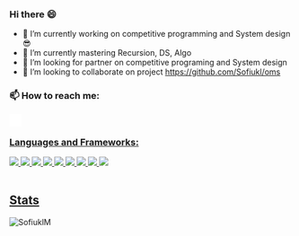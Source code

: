 ### Hi there :smile:

- 🔭 I’m currently working on competitive programming and System design :sunglasses:
- 🌱 I’m currently mastering Recursion, DS, Algo
- 🤔 I’m looking for partner on competitive programing and System design
- 👯 I’m looking to collaborate on project https://github.com/Sofiukl/oms


### 📫 How to reach me:

<a href="https://www.linkedin.com/in/sofikul-mallick-01aa97131" target="_blank"><img align="left" alt="Sofikul M | LinkedIn" width="22px" src="https://github.com/Aakarsh-B/trying-repos/blob/master/linkedin.svg" />
  
<br />

### Languages and Frameworks:

<img src="https://img.shields.io/badge/Java-ED8B00?style=for-the-badge&logo=java&logoColor=white" />
<img src="https://img.shields.io/badge/JavaScript-323330?style=for-the-badge&logo=javascript&logoColor=F7DF1E" />
<img src="https://img.shields.io/badge/Node.js-339933?style=for-the-badge&logo=nodedotjs&logoColor=white" />
<img src="https://img.shields.io/badge/Python-FFD43B?style=for-the-badge&logo=python&logoColor=darkgreen" />
<img src="https://img.shields.io/badge/Go-00ADD8?style=for-the-badge&logo=go&logoColor=white" />
<img src="https://img.shields.io/badge/Spring-6DB33F?style=for-the-badge&logo=spring&logoColor=white" />
<img src="https://img.shields.io/badge/Spring_Boot-F2F4F9?style=for-the-badge&logo=spring-boot" />
<img src="https://img.shields.io/badge/Apache_Kafka-231F20?style=for-the-badge&logo=apache-kafka&logoColor=white" />
<img src="https://img.shields.io/badge/Angular-DD0031?style=for-the-badge&logo=angular&logoColor=white" />

<br />
<br />

## Stats
  
<img align="left" src="https://github-readme-stats.vercel.app/api?username=Sofiukl&show_icons=true&locale=en&theme=radical" alt="SofiuklM" />

